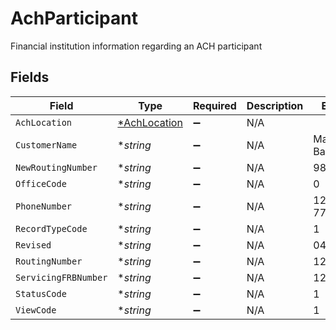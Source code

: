 # AchParticipant

Financial institution information regarding an ACH participant


## Fields

| Field                                              | Type                                               | Required                                           | Description                                        | Example                                            |
| -------------------------------------------------- | -------------------------------------------------- | -------------------------------------------------- | -------------------------------------------------- | -------------------------------------------------- |
| `AchLocation`                                      | [*AchLocation](../../models/shared/achlocation.md) | :heavy_minus_sign:                                 | N/A                                                |                                                    |
| `CustomerName`                                     | **string*                                          | :heavy_minus_sign:                                 | N/A                                                | Main Street Bank                                   |
| `NewRoutingNumber`                                 | **string*                                          | :heavy_minus_sign:                                 | N/A                                                | 987654321                                          |
| `OfficeCode`                                       | **string*                                          | :heavy_minus_sign:                                 | N/A                                                | 0                                                  |
| `PhoneNumber`                                      | **string*                                          | :heavy_minus_sign:                                 | N/A                                                | 123-456-7789                                       |
| `RecordTypeCode`                                   | **string*                                          | :heavy_minus_sign:                                 | N/A                                                | 1                                                  |
| `Revised`                                          | **string*                                          | :heavy_minus_sign:                                 | N/A                                                | 041921                                             |
| `RoutingNumber`                                    | **string*                                          | :heavy_minus_sign:                                 | N/A                                                | 123456789                                          |
| `ServicingFRBNumber`                               | **string*                                          | :heavy_minus_sign:                                 | N/A                                                | 123456789                                          |
| `StatusCode`                                       | **string*                                          | :heavy_minus_sign:                                 | N/A                                                | 1                                                  |
| `ViewCode`                                         | **string*                                          | :heavy_minus_sign:                                 | N/A                                                | 1                                                  |